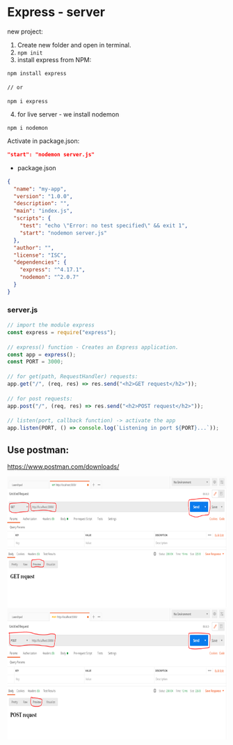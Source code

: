# Express - server

new project:

1. Create new folder and open in terminal.
2. `npm init`
3. install express from NPM:

```
npm install express

// or

npm i express
```

4. for live server - we install nodemon

```
npm i nodemon
```

Activate in package.json:

```json
"start": "nodemon server.js"
```

- package.json

```json
{
  "name": "my-app",
  "version": "1.0.0",
  "description": "",
  "main": "index.js",
  "scripts": {
    "test": "echo \"Error: no test specified\" && exit 1",
    "start": "nodemon server.js"
  },
  "author": "",
  "license": "ISC",
  "dependencies": {
    "express": "^4.17.1",
    "nodemon": "^2.0.7"
  }
}
```

### server.js

```js
// import the module express
const express = require("express");

// express() function - Creates an Express application.
const app = express();
const PORT = 3000;

// for get(path, RequestHandler) requests:
app.get("/", (req, res) => res.send("<h2>GET request</h2>"));

// for post requests:
app.post("/", (req, res) => res.send("<h2>POST request</h2>"));

// listen(port, callback function) -> activate the app
app.listen(PORT, () => console.log(`Listening in port ${PORT}...`));
```

## Use postman:

https://www.postman.com/downloads/

<img src="get.PNG" height="300px"/>
<img src="post.PNG" height="300px"/>
